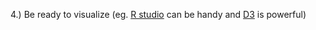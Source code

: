4.)  Be ready to visualize (eg. [R studio](http://www.rstudio.com/) can be handy and [D3](http://d3js.org/) is powerful)  

